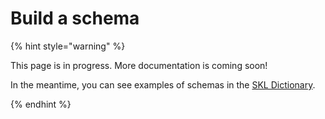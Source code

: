 # Build a schema

{% hint style="warning" %} 

This page is in progress. More documentation is coming soon! 

In the meantime, you can see examples of schemas in the [SKL Dictionary](https://github.com/comake/skl-dictionary).

{% endhint %}